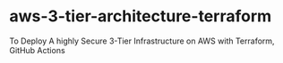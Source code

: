 # aws-3-tier-architecture-terraform
To Deploy A highly Secure 3-Tier Infrastructure on AWS with Terraform, GitHub Actions

